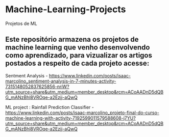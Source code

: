 # Machine-Learning-Projects
Projetos de ML

## Este repositório armazena os projetos de machine learning que venho desenvolvendo como aprendizado, para vizualizar os artigos postados a respeito de cada projeto acesse:

Sentment Analysis - https://www.linkedin.com/posts/isaac-marcolino_sentiment-analysis-in-7-minutes-activity-7315148052837625856-nriW?utm_source=share&utm_medium=member_desktop&rcm=ACoAADnD5dQBG_mANzBhl8VROqe-a2Ezjj-aQwQ

ML project : Rainfall Prediction Classifier - https://www.linkedin.com/posts/isaac-marcolino_projeto-final-do-curso-machine-learning-with-activity-7192599011579588608-j7YU?utm_source=share&utm_medium=member_desktop&rcm=ACoAADnD5dQBG_mANzBhl8VROqe-a2Ezjj-aQwQ
